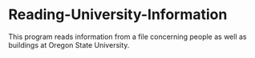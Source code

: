 # Reading-University-Information
This program reads information from a file concerning people as well as buildings at Oregon State University.
